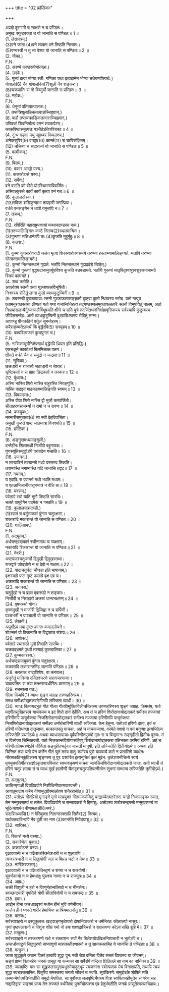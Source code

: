 +++
title = "02 प्रहेलिकाः"

+++
  
अपदो दूरगामी च साक्षरो न च पण्डितः।  
अमुखः स्फुटवक्ता च यो जानाति स पण्डितः॥ 1 ॥  
(1. लेखपत्रम्.)  
(3)वने जाता (4)वने त्यक्ता वने तिष्ठति नित्यशः।  
(5)पण्यस्त्री न तु सा वेश्या यो जानाति स पण्डितः॥ 2 ॥  
(2. नौका.)  
F.N.  
(3. अरण्ये काष्ठरूपेणोत्पन्ना.)  
(4. उदके.)  
(5. मूल्यं दत्वा भोग्या स्त्री. गणिका यथा द्रव्यदानेन भोग्या तथेयमपीत्यर्थः.)  
गोपालो(6) नैव गोपालस्त्रि(7)शूली नैव शङ्करः।  
(8)चक्रपाणिः स नो विष्णुर्यो जानाति स पण्डितः॥ 3 ॥  
(3. महोक्षः.)  
F.N.  
(6. धेनूनां पतित्वात्पालकः.)  
(7. तप्तत्रिशूलाङ्कितत्वात्तच्चिह्नवान्.)  
(8. बाहौ तप्तचक्राङ्कितत्वात्तच्चिह्नवान्.)  
उच्छिष्टं शिवनिर्माल्यं वमनं शवकर्पटम्।  
काकविष्ठासमुत्पन्नः पञ्चैतेऽतिपवित्रकाः॥ 4 ॥  
(4. दुग्धं गङ्गा मधु पट्टाम्बरं पिप्पलश्च.)  
अनेकसुषिरं(9) वाद्यां(10) कान्तं(11) च ऋषिसंज्ञितम्।  
(12) चक्रिणा च सदाराध्यं यो जानाति स पण्डितः॥ 5 ॥  
(5. वल्मीकम्.)  
F.N.  
(9. बिलम्.)  
(10. वकार आद्यो यस्य.)  
(11. ककारोऽन्ते यस्य.)  
(12. सर्पेण.)  
वने वसति को वीरो योऽस्थिमांसविवर्जितः।  
असिवत्कुरुते कार्यं कार्यं कृत्वा वनं गतः॥ 6 ॥  
(6. कुलालदोरकः.)  
(13)रविजा शशिकुन्दाभा तापहारी जगत्प्रिया।  
वर्धते वनसङ्गेन न तापी यमुनापि न॥ 7 ॥  
(7. तक्रम्.)  
F.N.  
(13. रविरिति महाराष्ट्रभाषायां मन्थानदण्डस्य नाम.)  
(1)तरुण्यालिङ्गितः कण्ठे नितम्ब(2)स्थलमाश्रितः।  
(3)गुरूणां सन्निधानेऽपि कः (4)कूजति मुहुर्मुहुः॥ 8 ॥  
(8. कलशः.)  
F.N.  
(1. कुम्भः कूपसरोवरादौ जलेन भृत्वा शिरस्यारोपणसमये तरुण्या हस्ताभ्यामालिङ्ग्यते. भर्तापि तरुण्या सोत्कण्ठमालिङ्ग्यते.)  
(2. कुम्भो नितम्बस्थाने गृह्यते. भर्तापि नितम्बस्थाने गुह्यप्रदेशे तिष्ठेत्.)  
(3. कुम्भो गुरूणां वृद्धघटानामुपर्युपविश्य कूजति बडबडायते. भर्तापि गुरूणां मातृपितृश्वश्रूश्वशुरजनानामग्रे स्त्रियं कामयते.)  
(4. शब्दं करोति.)  
अवलोक्य स्तनौ वध्वा गुञ्जाफलविभूषितौ।  
निःश्वस्य रोदितुं लग्ना कुतो व्याधकुटुम्बिनी॥ 9 ॥  
(9. शबरस्त्री पुत्रजायायाः स्तनौ गुञ्जाफलालङ्कृतौ दृष्ट्वा कुतो निःश्वस्य रुरोद. यतो मत्पुत्र एतामनुरक्तस्तथा क्षीणतां गतो यथा गजान्विनिहत्य तद्गण्डस्थलमुक्ताफलहारैः स्तनौ विभूषयितुं नालम्, अतो निःप्रयासलभ्यैर्गुञ्जाफलैर्विभूषयति क्षीणे च सति पुत्रे तदर्जितधननिर्वाह्यवृत्तिकस्य सर्वस्यापि कुटुम्बस्य जीवितसन्देहः. अतो व्याधकुटुम्बिनी दुःखान्निःश्वस्य रोदितुं लग्ना.)  
आपाण्डु पीनकठिनं वर्तुलं सुमनोहरम्।  
करैराकृष्यतेऽत्यर्थं किं वृद्धैरपि(5) सस्पृहम्॥ 10 ॥  
(10. पक्वबिल्वफलं कुचयुगलं च.)  
F.N.  
(5. नासिकाचूर्णनिक्षेपणार्थं वृद्धैरपि ध्रियत इति प्रसिद्धिः.)  
एकचक्षुर्न काकोऽयं बिलमिच्छन्न पन्नगः।  
क्षीयते वर्धते चैव न समुद्रो न चन्द्रमाः॥ 11 ॥  
(11. सूचिका.)  
छत्त्रधारी न राजासौ जटाधारी न चेश्वरः।  
सृष्टिकर्ता न स ब्रह्मा छिद्रकर्ता न तस्करः॥ 12 ॥  
(12. पुंध्वजः.)  
अस्थि नास्ति शिरो नास्ति बाहुरस्ति निरङ्गुलिः।  
नास्ति पादद्वयं गाढमङ्गमालिङ्गति स्वयम्॥ 13 ॥  
(13. विषयदण्डः.)  
अस्ति ग्रीवा शिरो नास्ति द्वौ भुजौ करवर्जितौ।  
सीताहरणसामर्थ्यो न रामो न च रावणः॥ 14 ॥  
(14. कञ्चुकः.)  
नरनारीसमुत्पन्ना(6) सा स्त्री देहविवर्जिता।  
अमुखी कुरुते शब्दं जातमात्रा विनश्यति॥ 15 ॥  
(15. छोटिका.)  
F.N.  
(6. अङ्गुष्ठमध्यमाङ्गुली.)  
दन्तैर्हीनः शिलाभक्षी निर्जीवो बहुमाषकः।  
गुणस्यूतिसमृद्धोऽपि परपादेन गच्छति॥ 16 ॥  
(16. उपानत्.)  
न तस्यादिर्न तस्यान्तो मध्ये यस्तस्य तिष्ठति।  
तवाप्यस्ति ममाप्यस्ति यदि जानासि तद्वद॥ 17 ॥  
(17. नयनम्.)  
य एवादिः स एवान्तो मध्ये भवति मध्यमः।  
य एतन्नाभिजानीयात्तृणमात्रं न वेत्ति सः॥ 18 ॥  
(18. यवसम्.)  
पर्वताग्रे रथो याति भूमौ तिष्ठति सारथिः।  
चलते वायुवेगेन पदमेकं न गच्छति॥ 19 ॥  
(19. कुलालचक्रदण्डौ.)  
(1)श्यामं च वर्तुलाकारं पुंनाम चतुरक्षरम्।  
शकारादि मकारान्तं यो जानाति स पण्डितः॥ 20 ॥  
(20. शालिग्रामः.)  
F.N.  
(1. अद्भुतम्.)  
अर्धचन्द्रवदाकारं स्त्रीनामाथ च त्र्यक्षरम्।  
नकारादि रिकारान्तं यो जानाति स पण्डितः॥ 21 ॥  
(21. नेवरी.)  
अष्टपादश्चतुःकर्णो द्विमुखी द्विमुखस्तथा।  
राजद्वारे पठेद्घोरो न च देवो न राक्षसः॥ 22 ॥  
(22. वाद्यचतुर्घटः चौघडा इति भाषायाम्.)  
वृक्षस्याग्रे फलं दृष्टं फलाग्रे वृक्ष एव च।  
अकारादि सकारान्तं यो जानाति स पण्डितः॥ 23 ॥  
(23. अननस.)  
चतुर्मुखो न च ब्रह्मा वृषारूढो न शङ्करः।  
निर्जीवी च निराहारी अजस्रं धान्यभक्षणम्॥ 24 ॥  
(24. वृषभस्थो गोणः)  
कृष्णमुखी न मार्जारी द्विजिह्वा न च सर्पिणी।  
पञ्चभर्त्री न पाञ्चाली यो जानाति स पण्डितः॥ 25 ॥  
(25. लेखनी.)  
अपूर्वोऽयं मया दृष्टः कान्तः कमललोचने।  
शोऽन्तरं यो विजानाति स विद्वान्नात्र संशयः॥ 26 ॥  
(26. अशोकः.)  
पर्वताग्रे रथारूढो भूमौ तिष्ठति सारथिः।  
चक्रवद्भ्रमते पृथ्वी तस्याहं कुलबालिका॥ 27 ॥  
(27. कुम्भकारस्य.)  
अर्धचन्द्रसमायुक्तं पुंनाम चतुरक्षरम्।  
ककारादि लकारान्तमिह जानाति पण्डितः॥ 28 ॥  
(28. करतालः वाद्यविशेषः, वा करवालः)  
अनुनेतुं मानिन्या दयितश्चरणे सरागचरणायाः।  
यावत्पतितः स तया तत्क्षणमवधीरितः कस्मात्॥ 29 ॥  
(29. रजस्वला यतः.)  
गीत्वा किमपि(1) व्याधः शृङ्गं जग्राह तरुणहरिणस्य।  
तमथ समीक्ष्योद्यतकरमेणीमपि लज्जिता व्याधी॥ 30 ॥  
(30. व्याधः किमप्यद्भुतं गीतं गीत्वा गीतविमूर्छितविलीनचित्तस्य तरुणहरिणस्य शृङ्गं जग्राह. किमर्थम्. यतो मद्गीतसुखितस्त्वं याचकस्य म इदं शिरो दानं देहीति. अथ तं च हरिणं शिरोदानायोद्यतकरं समीक्ष्य तज्जायां हरिणीमपि पत्युर्भक्त्या निजशिरोदानायोद्यतकरं समीक्ष्य तज्जायां हरिणीमपि पत्युर्भक्त्या निजशिरोदानायोद्यतकरां समीक्ष्य धर्मार्थचारिणी व्याधी लज्जिता. केन हेतुना. यतोऽयं हरिणो दाता, इयं च हरिणी पतिभक्ता दातृजाया, मत्कान्तस्तु याचकः. अहं च याचकजाया. वरमेते पशवो न वयं मनुष्याः इत्यभिप्रेत्य लज्जितेति प्रथमोऽर्थः॥ अथवा व्याधजायायाः पूर्वपरिणीतपुरुषो मृतः स च विद्यमानः सङ्गृहीतो द्वितीयः पुरुषः. तं च विलोक्य चिन्तितवती. यतो निजकान्तवियोगासहिष्णु शिरोदानायोद्यतकरा पतिभक्ता वरमियं हरिणी. अहं च परिणीतप्रियमरणेऽपि जीविता सङ्गृहीतभर्तृका चासती मानुषी. इति लज्जितेति द्वितीयोऽर्थः॥ अथवा इति चिन्तितं तया यतो येन कर्णेन गीतं श्रुतं तस्य दातुः कर्णस्य पुरो याञ्चायै करो न प्रसारितो व्याधेनः नीरसकठिनकुटिलस्य शृङ्गस्य तु पुरः प्रसारित इत्यनुचितं कृतं मूढेन. कृतेऽप्यनौचित्ये स्वयं मृगयूथपतिर्गीतरसज्ञोऽकृतपात्रविचारः स्वभावकृपणं याचकं जानन्निजशिरोदानायोद्यतकरो जातः. अतो व्याधी तं हरिणं चतुरं ज्ञात्वा तं च व्याधं मूर्खं ज्ञात्वैणीं चैतादृशचतुरपतिपत्नीत्वेन सुभगां सम्भाव्य लज्जितेति तृतीयोऽर्थः.)  
F.N.  
(1. अद्भुतम्.)  
काचिन्मृगाक्षी प्रियविप्रयोगे निशीथिनीपारमपारयन्ती।  
आगातुमादाय करेण वीणामुद्ग्रीवमालोक्य शनैरहासीत्॥ 31 ॥  
(31. यतोऽयं गीतप्रियो मृगाङ्गे मृगो मत्प्रयुक्तं गीतमाकर्णयितुं चन्द्राच्चेदवतरेत्तदा चन्द्रो निःकलङ्कः स्यात्. तेन मन्मुखसाम्यं च लभेत. प्रियविप्रयोगे च सन्तापकरो मे हिमांशुः. अतोऽस्य शत्रोश्चन्द्रमसो मन्मुखसाम्यं मा भूदित्याशयेन वीणामहासीदित्यर्थः.)  
सदारिमध्यापि(1) न वैरियुक्ता नितान्तरक्तापि सितैव(2) नित्यम्।  
यथोक्तवादिन्यपि नैव दूती का नाम (3)कान्तेति निवेदयाशु॥ 32 ॥  
(32. सारिका.)  
F.N.  
(1. रिकारो मध्ये यस्याः.)  
(2. सकारेणेता युक्ता.)  
(3. ककारोऽन्ते यस्याः.)  
वृक्षाग्रवासी न च पक्षिराजस्त्रिनेत्रधारी न च शूलपाणिः।  
त्वग्वस्त्रधारी न च सिद्धयोगी जलं च बिभ्रन्न घटो न मेघः॥ 33 ॥  
(33. नारिकेरफलम्.)  
वृक्षाग्रवासी न च पक्षिजातिस्तृणं च शय्या न च राजयोगी।  
सुवर्णकायो न च हेमधातुः पुंसश्च नाम्ना न च राजपुत्रः॥ 34 ॥  
(34. आम्रः.)  
चक्री त्रिशूली न हरो न विष्णुर्महान्बलिष्ठो न च भीमसेनः।  
स्वच्छन्दचारी नृपतिर्न योगी सीतावियोगी न च रामचन्द्रः॥ 35 ॥  
(35. वृषभः.)  
आद्येन हीना जलधावदृश्यं मध्येन हीनं भुवि वर्णनीयम्।  
अन्तेन हीनं ध्वनते शरीरं हेमाभिधः स श्रियमातनोतु॥ 36 ॥  
(36. करजः.)  
सर्वस्वापहरो न दस्युकुलजः खट्वाङ्गभृन्नेश्वरो दोषानिष्टकरो न धर्मनिरतः कीलालपो नासुरः।  
नॄणां पृष्ठपलाशनो न पिशुनः शीघ्रं गमो नो हयः शश्वद्रात्रिचरो न राक्षसगणः कोऽयं सखि ब्रूहि मे॥ 37 ॥  
(37. मत्कुणः.)  
सर्वस्वापहरो न तस्करगणो रक्षो न रक्ताशनः सर्पो नैव बिलेशयोऽखिलनिशाचारी न भूतोऽपि च।  
अन्तर्धानपटुर्न सिद्धपुरुषो नाप्याशुगो मारुतस्तीक्ष्णास्यो न तु सायकस्तमिह ये जानन्ति ते पण्डिताः॥ 38 ॥  
(38. मत्कुणः.)  
जाता शुद्धकुले जघान पितरं हत्वापि शुद्धा पुनः स्त्री चैषा वनिता पितैव सततं विश्वस्य या जीवनम्।  
सङ्गं प्राप्य पितामहेन जनकं प्रासूत या कन्यका सा सर्वैरपि वन्दिता क्षितितले सा नाम का नायिका॥ 39 ॥  
(39. जलवृष्टिः यतः सा शुद्धजलसमुदायभूतमेघादुद्भूय स्वजन्मना स्वोत्पादकं मेघं विनाशयति, तथापि स्वयं शुद्धा स्वच्छजलास्ति. पितुरिव समस्तस्य जगतो जीवनं च भवति. सूर्यकिरणैः समुद्रोदके शोषिते सति तस्मान्मेघोत्पत्तिर्भवतीति समुद्रो मेघपिता. सा पूर्वोक्ता जलवृष्टिर्मेघस्य पित्रा स्वपितामहीभूतेन सागरेण सह नद्यादिद्वारा सङ्गमं प्राप्य तेन तज्जलं वर्धयित्वा पुनर्मेघोत्पत्तय एव हेतुर्भवतीति जनकं प्रासूतेत्यस्याभिप्रायः.)  
